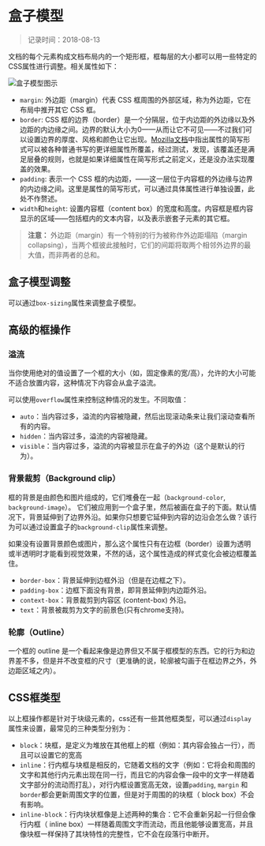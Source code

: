 # 盒子模型
> 记录时间：2018-08-13

文档的每个元素构成文档布局内的一个矩形框，框每层的大小都可以用一些特定的CSS属性进行调整。相关属性如下：

![盒子模型图示](https://mdn.mozillademos.org/files/13647/box-model-standard-small.png)

- `margin`: 外边距（margin）代表 CSS 框周围的外部区域，称为外边距，它在布局中推开其它 CSS 框。
- `border`: CSS 框的边界（border）是一个分隔层，位于内边距的外边缘以及外边距的内边缘之间。边界的默认大小为0——从而让它不可见——不过我们可以设置边界的厚度、风格和颜色让它出现。[Mozilla文档](https://developer.mozilla.org/zh-CN/docs/Learn/CSS/Introduction_to_CSS/Box_model)中指出属性的简写形式可以被各种普通书写的更详细属性所覆盖，经过测试，发现，该覆盖还是满足层叠的规则，也就是如果详细属性在简写形式之前定义，还是没办法实现覆盖的效果。
- `padding`: 表示一个 CSS 框的内边距，——这一层位于内容框的外边缘与边界的内边缘之间。这里是属性的简写形式，可以通过具体属性进行单独设置，此处不作赘述。
- `width`和`height`: 设置内容框（content box）的宽度和高度。内容框是框内容显示的区域——包括框内的文本内容，以及表示嵌套子元素的其它框。

> **注意：** 外边距（margin）有一个特别的行为被称作外边距塌陷（margin collapsing），当两个框彼此接触时，它们的间距将取两个相邻外边界的最大值，而非两者的总和。 

## 盒子模型调整
可以通过`box-sizing`属性来调整盒子模型。


## 高级的框操作

### 溢流
当你使用绝对的值设置了一个框的大小（如，固定像素的宽/高），允许的大小可能不适合放置内容，这种情况下内容会从盒子溢流。

可以使用`overflow`属性来控制这种情况的发生。不同取值：
- `auto`：当内容过多，溢流的内容被隐藏，然后出现滚动条来让我们滚动查看所有的内容。
- `hidden`：当内容过多，溢流的内容被隐藏。
- `visible`：当内容过多，溢流的内容被显示在盒子的外边（这个是默认的行为）。

### 背景裁剪（Background clip）
框的背景是由颜色和图片组成的，它们堆叠在一起（`background-color`, `background-image`）。 它们被应用到一个盒子里，然后被画在盒子的下面。默认情况下，背景延伸到了边界外沿。如果你只想要它延伸到内容的边沿会怎么做？该行为可以通过设置盒子的`background-clip`属性来调整。

如果没有设置背景颜色或图片，那么这个属性只有在边框（border）设置为透明或半透明时才能看到视觉效果，不然的话，这个属性造成的样式变化会被边框覆盖住。
- `border-box`：背景延伸到边框外沿（但是在边框之下）。
- `padding-box`：边框下面没有背景，即背景延伸到内边距外沿。
- `context-box`：背景裁剪到内容区 (content-box) 外沿。
- `text`：背景被裁剪为文字的前景色(只有chrome支持)。

### 轮廓（Outline）
 一个框的 outline 是一个看起来像是边界但又不属于框模型的东西。它的行为和边界差不多，但是并不改变框的尺寸（更准确的说，轮廓被勾画于在框边界之外，外边距区域之内）。


## CSS框类型
以上框操作都是针对于块级元素的，css还有一些其他框类型，可以通过`display`属性来设置，最常见的三种类型分别为：
- `block`：块框，是定义为堆放在其他框上的框（例如：其内容会独占一行），而且可以设置它的宽高
- `inline`：行内框与块框是相反的，它随着文档的文字（例如：它将会和周围的文字和其他行内元素出现在同一行，而且它的内容会像一段中的文字一样随着文字部分的流动而打乱），对行内框设置宽高无效，设置`padding`, `margin` 和 `border`都会更新周围文字的位置，但是对于周围的的块框（ block box）不会有影响。
- `inline-block`：行内块状框像是上述两种的集合：它不会重新另起一行但会像行内框（ inline box）一样随着周围文字而流动，而且他能够设置宽高，并且像块框一样保持了其块特性的完整性，它不会在段落行中断开。


